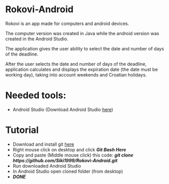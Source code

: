 # Rokovi-Android
Rokovi is an app made for computers and android devices.

The computer version was created in Java while the android version was created in the Android Studio.

The application gives the user ability to select the date and number of days of the deadline.

After the user selects the date and number of days of the deadline, application calculates and displays the expiration date (the date must be
working day), taking into account weekends and Croatian holidays.

# Needed tools:
- Android Studio (Download Android Studio [here](https://developer.android.com/studio))

# Tutorial
- Download and install git [here](https://git-scm.com/downloads)
- Right mouse click on desktop and click ***Git Bash Here***
- Copy and paste (Middle mouse click) this code: ***git clone ht<span>tps:</span>//github.com/Siki1999/Rokovi-Android.git***
- Run downloaded Android Studio
- In Android Studio open cloned folder (from desktop)
- ***DONE***
